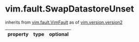 vim.fault.SwapDatastoreUnset
============================
inherits from [vim.fault.VimFault](docs/vim.fault.VimFault.md)
as of [vim.version.version2](docs/vim.version.md)

| property | type | optional |
|:---------|:-----|:---------|
